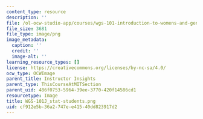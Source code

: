 ```yaml
---
content_type: resource
description: ''
file: /ol-ocw-studio-app/courses/wgs-101-introduction-to-womens-and-gender-studies-fall-2014/cf912e5b36a2747ee41540dd823917d2_WGS-101J_stat-students.png
file_size: 3681
file_type: image/png
image_metadata:
  caption: ''
  credit: ''
  image-alt: ''
learning_resource_types: []
license: https://creativecommons.org/licenses/by-nc-sa/4.0/
ocw_type: OCWImage
parent_title: Instructor Insights
parent_type: ThisCourseAtMITSection
parent_uid: 486f0753-5964-39ee-3770-420f14586cd1
resourcetype: Image
title: WGS-101J_stat-students.png
uid: cf912e5b-36a2-747e-e415-40dd823917d2
---
```

